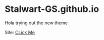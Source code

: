 # Stalwart-GS.github.io
Hola trying out the new theme

Site: [CLick Me](https://stalwart-gs.github.io/)
